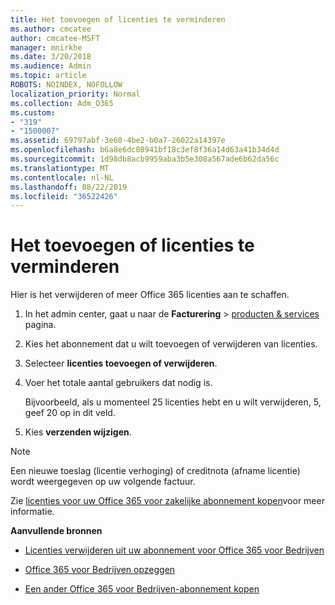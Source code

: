 ```yaml
---
title: Het toevoegen of licenties te verminderen
ms.author: cmcatee
author: cmcatee-MSFT
manager: mnirkhe
ms.date: 3/20/2018
ms.audience: Admin
ms.topic: article
ROBOTS: NOINDEX, NOFOLLOW
localization_priority: Normal
ms.collection: Adm_O365
ms.custom:
- "319"
- "1500007"
ms.assetid: 69797abf-3e60-4be2-b0a7-26022a14397e
ms.openlocfilehash: b6a8e6dc08941bf18c3ef8f36a14d63a41b34d4d
ms.sourcegitcommit: 1d98db8acb9959aba3b5e308a567ade6b62da56c
ms.translationtype: MT
ms.contentlocale: nl-NL
ms.lasthandoff: 08/22/2019
ms.locfileid: "36522426"
---
```

# <a name="how-to-add-or-reduce-licenses"></a>Het toevoegen of licenties te verminderen

Hier is het verwijderen of meer Office 365 licenties aan te schaffen.
  
1. In het admin center, gaat u naar de **Facturering** \> [producten & services](https://go.microsoft.com/fwlink/p/?linkid=842054) pagina.

2. Kies het abonnement dat u wilt toevoegen of verwijderen van licenties.

3. Selecteer **licenties toevoegen of verwijderen**.

4. Voer het totale aantal gebruikers dat nodig is.

    Bijvoorbeeld, als u momenteel 25 licenties hebt en u wilt verwijderen, 5, geef 20 op in dit veld.

5. Kies **verzenden wijzigen**.

> [!NOTE]
> Een nieuwe toeslag (licentie verhoging) of creditnota (afname licentie) wordt weergegeven op uw volgende factuur.

Zie [licenties voor uw Office 365 voor zakelijke abonnement kopen](https://docs.microsoft.com/office365/admin/subscriptions-and-billing/buy-licenses)voor meer informatie.

 **Aanvullende bronnen**
  
- [Licenties verwijderen uit uw abonnement voor Office 365 voor Bedrijven](https://docs.microsoft.com/office365/admin/subscriptions-and-billing/remove-licenses-from-subscription)

- [Office 365 voor Bedrijven opzeggen](https://docs.microsoft.com/office365/admin/subscriptions-and-billing/cancel-your-subscription)

- [Een ander Office 365 voor Bedrijven-abonnement kopen](https://docs.microsoft.com/office365/admin/subscriptions-and-billing/buy-another-subscription)
